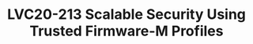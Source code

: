 ---
categories:
- lvc20
description: Security is a major concern for IoT deployments. Platform Security Architecture
  (PSA) provides a framework for building Secure IoT devices. Trusted Firmware-M is
  the PSA Open Source Reference Implementation aligning with PSA certified guidelines
  addressing common IoT threats. TF-M creates a Secure Processing Environment providing
  a set of Secure Services including Secure boot flow on Cortex-M CPUs that is widely
  used in IoT devices.<br><br>There is a dramatic variation in IoT usecases varying
  from smart home bulbs, thermostats, personal health monitors to sensors deployed
  in critical urban infrastructure and factories. These devices have different security
  requirements due to the difference in assets and trust associated with them. Deploying
  and Maintaining Security in these devices over its lifetime involves cost including
  memory and performance consumption of these devices. Therefore, it is important
  for TF-M to provide different configurations to satisfy security requirements of
  these different classes of IoT devices.<br><br>TF-M Profile provides Small, Medium
  and Large configurations with increasing level of Security functionality allowing
  device manufacturers to choose (and further customize if required) a profile based
  on Threat Model and Security Analysis of their usecase. Profile Small. Medium and
  Large configurations will be supported in TF-M Project and therefore deployable
  on a variety of Cortex-M based Silicon platforms.<br><br>Session will provide an
  overview about how Trusted Firmware-M makes it easier for IoT Application developers
  to enable Security on their devices. The session will cover the need for TF-M Profiles
  and features included in each Profile.<br><br>The session will demonstrate how Profile
  Small (aimed at memory and performance constrained devices) can be used to create
  a Secure device meeting the requirements for PSA Certified Level1 and connect securely
  with other devices.
image: /assets/images/featured-images/lvc20/LVC20-213.png
session_id: LVC20-213
session_room: '[Track 1] IoT/Edge/Embedded'
session_slot:
  end_time: 2020-09-23 12:10
  start_time: 2020-09-23 11:45
session_speakers:
- speaker_bio: Software Engineering Manager of Arm Open Source Firmware team. Taking
    care of Trusted Firmware-M development - Feature development and ecosystem enablement.
  speaker_company: Arm China
  speaker_image: http://avatars.sched.co/e/37/7250052/avatar.jpg.320x320px.jpg?3d2
  speaker_name: David Wang
  speaker_position: Senior Software Engineering Manager
  speaker_role: attendee, speaker
- speaker_bio: Shebu is the Technology Manager of Trusted Firmware-M (Open Source
    Reference Implementation of Platform Security Architecture). Mbed TLS (Open SOurce
    TLS Library) and the co-chair of the Open Governance community project Trustedfirmware.org.
    Shebu represents Arm in the Linaro IoT and Embedded (LITE) Group. As part of Arm’s
    Open Source Software group, Shebu has been involved in various Open Source projects
    that Arm is part of.
  speaker_company: Arm
  speaker_image: http://avatars.sched.co/b/b1/7249965/avatar.jpg.320x320px.jpg?bd3
  speaker_name: Shebu Varghese Kuriakose
  speaker_position: Co-Chair, Trustedfirmware.org &amp; Director, Software Technology
    Management, Arm
  speaker_role: speaker
session_track: IoT and Embedded
tag: session
tags: IoT and Embedded
title: LVC20-213 Scalable Security Using Trusted Firmware-M Profiles
---